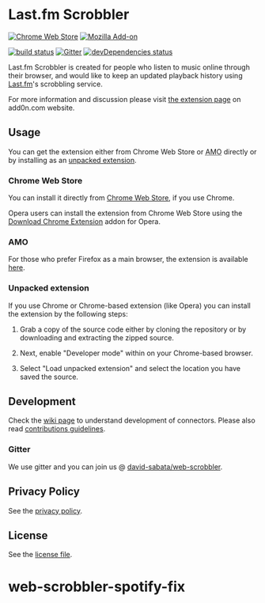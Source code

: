 # Last.fm Scrobbler

[![Chrome Web Store][0]][1] [![Mozilla Add-on][14]][15]

[![build status][2]][3] [![Gitter][4]][5] [![devDependencies status][6]][7]

Last.fm Scrobbler is created for people who listen to music online through their browser, and would like to keep an updated playback history using [Last.fm][8]'s scrobbling service.

For more information and discussion please visit [the extension page][12] on add0n.com website.

## Usage

You can get the extension either from Chrome Web Store or <abbr title="addons.mozilla.org">AMO</abbr> directly or by installing as an [unpacked extension][9].

### Chrome Web Store

You can install it directly from [Chrome Web Store][1], if you use Chrome.

Opera users can install the extension from Chrome Web Store using the [Download Chrome Extension][13] addon for Opera.

### AMO

For those who prefer Firefox as a main browser, the extension is available [here][15].

### Unpacked extension

If you use Chrome or Chrome-based extension (like Opera) you can install the extension by the following steps:

1. Grab a copy of the source code either by cloning the repository or by downloading and extracting the zipped source.

2. Next, enable "Developer mode" within on your Chrome-based browser.

3. Select "Load unpacked extension" and select the location you have saved the source.

## Development

Check the [wiki page][10] to understand development of connectors. Please also read [contributions guidelines](.github/CONTRIBUTING.md).

### Gitter

We use gitter and you can join us @ [david-sabata/web-scrobbler][5].

## Privacy Policy

See the [privacy policy][11].

## License

See the [license file](LICENSE.txt).

[0]: https://img.shields.io/chrome-web-store/d/hhinaapppaileiechjoiifaancjggfjm.svg?style=flat
[1]: https://chrome.google.com/webstore/detail/lastfm-scrobbler/hhinaapppaileiechjoiifaancjggfjm
[2]: https://api.travis-ci.org/david-sabata/web-scrobbler.svg
[3]: https://travis-ci.org/david-sabata/web-scrobbler
[4]: https://badges.gitter.im/Join%20Chat.svg
[5]: https://gitter.im/david-sabata/web-scrobbler
[6]: https://david-dm.org/david-sabata/web-scrobbler/dev-status.svg
[7]: https://david-dm.org/david-sabata/web-scrobbler?type=dev
[8]: http://www.last.fm/
[9]: https://developer.chrome.com/extensions/getstarted#unpacked
[10]: https://github.com/david-sabata/web-scrobbler/wiki/Connectors-development
[11]: https://github.com/david-sabata/web-scrobbler/wiki/Privacy-policy
[12]: http://add0n.com/lastfm-scrobbler.html
[13]: https://addons.opera.com/extensions/details/app_id/kipjbhgniklcnglfaldilecjomjaddfi
[14]: https://img.shields.io/amo/users/web-scrobbler.svg
[15]: https://addons.mozilla.org/en-US/firefox/addon/web-scrobbler/
# web-scrobbler-spotify-fix

